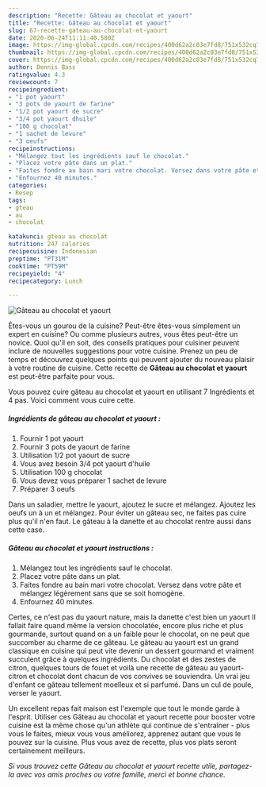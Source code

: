 ```yaml
---
description: "Recette: Gâteau au chocolat et yaourt"
title: "Recette: Gâteau au chocolat et yaourt"
slug: 67-recette-gateau-au-chocolat-et-yaourt
date: 2020-06-24T11:11:40.580Z
image: https://img-global.cpcdn.com/recipes/400d62a2c03e7fd8/751x532cq70/gateau-au-chocolat-et-yaourt-photo-principale-de-la-recette.jpg
thumbnail: https://img-global.cpcdn.com/recipes/400d62a2c03e7fd8/751x532cq70/gateau-au-chocolat-et-yaourt-photo-principale-de-la-recette.jpg
cover: https://img-global.cpcdn.com/recipes/400d62a2c03e7fd8/751x532cq70/gateau-au-chocolat-et-yaourt-photo-principale-de-la-recette.jpg
author: Dennis Bass
ratingvalue: 4.3
reviewcount: 7
recipeingredient:
- "1 pot yaourt"
- "3 pots de yaourt de farine"
- "1/2 pot yaourt de sucre"
- "3/4 pot yaourt dhuile"
- "100 g chocolat"
- "1 sachet de levure"
- "3 oeufs"
recipeinstructions:
- "Mélangez tout les ingrédients sauf le chocolat."
- "Placez votre pâte dans un plat."
- "Faites fondre au bain mari votre chocolat. Versez dans votre pâte et mélangez légèrement sans que se soit homogène."
- "Enfournez 40 minutes."
categories:
- Resep
tags:
- gteau
- au
- chocolat

katakunci: gteau au chocolat 
nutrition: 247 calories
recipecuisine: Indonesian
preptime: "PT31M"
cooktime: "PT59M"
recipeyield: "4"
recipecategory: Lunch

---
```



![Gâteau au chocolat et yaourt](https://img-global.cpcdn.com/recipes/400d62a2c03e7fd8/751x532cq70/gateau-au-chocolat-et-yaourt-photo-principale-de-la-recette.jpg)

Êtes-vous un gourou de la cuisine? Peut-être êtes-vous simplement un expert en cuisine? Ou comme plusieurs autres, vous êtes peut-être un novice. Quoi qu'il en soit, des conseils pratiques pour cuisiner peuvent inclure de nouvelles suggestions pour votre cuisine. Prenez un peu de temps et découvrez quelques points qui peuvent ajouter du nouveau plaisir à votre routine de cuisine. Cette recette de <strong> Gâteau au chocolat et yaourt </strong> est peut-être parfaite pour vous.

<!--inarticleads1-->

Vous pouvez cuire gâteau au chocolat et yaourt en utilisant 7 Ingrédients et 4 pas. Voici comment vous cuire cette.

##### Ingrédients de gâteau au chocolat et yaourt :

1. Fournir 1 pot yaourt
1. Fournir 3 pots de yaourt de farine
1. Utilisation 1/2 pot yaourt de sucre
1. Vous avez besoin 3/4 pot yaourt d&#39;huile
1. Utilisation 100 g chocolat
1. Vous devez vous préparer 1 sachet de levure
1. Préparer 3 oeufs


Dans un saladier, mettre le yaourt, ajoutez le sucre et mélangez. Ajoutez les oeufs un à un et mélangez. Pour éviter un gâteau sec, ne faites pas cuire plus qu&#39;il n&#39;en faut. Le gâteau à la danette et au chocolat rentre aussi dans cette case. 

<!--inarticleads2-->

##### Gâteau au chocolat et yaourt instructions :

1. Mélangez tout les ingrédients sauf le chocolat.
1. Placez votre pâte dans un plat.
1. Faites fondre au bain mari votre chocolat. Versez dans votre pâte et mélangez légèrement sans que se soit homogène.
1. Enfournez 40 minutes.


Certes, ce n&#39;est pas du yaourt nature, mais la danette c&#39;est bien un yaourt Il fallait faire quand même la version chocolatée, encore plus riche et plus gourmande, surtout quand on a un faible pour le chocolat, on ne peut que succomber au charme de ce gâteau. Le gâteau au yaourt est un grand classique en cuisine qui peut vite devenir un dessert gourmand et vraiment succulent grâce à quelques ingrédients. Du chocolat et des zestes de citron, quelques tours de fouet et voilà une recette de gâteau au yaourt-citron et chocolat dont chacun de vos convives se souviendra. Un vrai jeu d&#39;enfant ce gâteau tellement moelleux et si parfumé. Dans un cul de poule, verser le yaourt. 

<!--inarticleads1-->

<p>
Un excellent repas fait maison est l'exemple que tout le monde garde à l'esprit. Utiliser ces Gâteau au chocolat et yaourt recette pour booster votre cuisine est la même chose qu'un athlète qui continue de s'entraîner - plus vous le faites, mieux vous vous améliorez, apprenez autant que vous le pouvez sur la cuisine. Plus vous avez de recette, plus vos plats seront certainement meilleurs.
</p>

<p>
<i>Si vous trouvez cette Gâteau au chocolat et yaourt recette utile, partagez-la avec vos amis proches ou votre famille, merci et bonne chance.</i>
</p>
